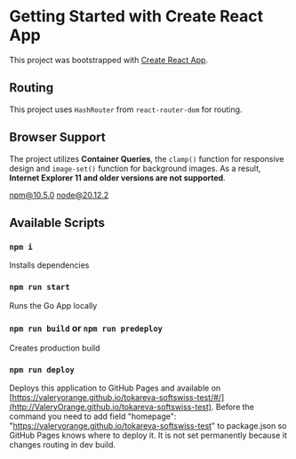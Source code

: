 # Getting Started with Create React App

This project was bootstrapped with [Create React App](https://github.com/facebook/create-react-app).

## Routing
This project uses `HashRouter` from `react-router-dom` for routing.

## Browser Support
The project utilizes **Container Queries**, the `clamp()` function for responsive design and `image-set()` function for background images.
As a result, **Internet Explorer 11 and older versions are not supported**.

npm@10.5.0
node@20.12.2

## Available Scripts

### `npm i`

Installs dependencies

### `npm run start`

Runs the Go App locally

### `npm run build` or `npm run predeploy`

Creates production build

### `npm run deploy`

Deploys this application to GitHub Pages and available on [https://valeryorange.github.io/tokareva-softswiss-test/#/](http://ValeryOrange.github.io/tokareva-softswiss-test). Before the command you need to add field "homepage": "https://valeryorange.github.io/tokareva-softswiss-test" to package.json so GitHub Pages knows where to deploy it. It is not set permanently because it changes routing in dev build.
